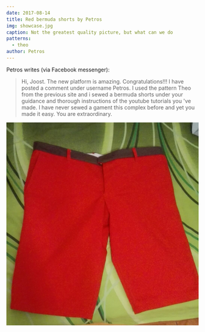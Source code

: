 ```yaml
---
date: 2017-08-14
title: Red bermuda shorts by Petros
img: showcase.jpg
caption: Not the greatest quality picture, but what can we do
patterns:
  - theo
author: Petros
---
```


Petros writes (via Facebook messenger):

> Hi, Joost. The new platform is amazing. Congratulations!!! I have posted a comment under username Petros. I used the pattern Theo from the previous site and i sewed a bermuda shorts under your guidance and thorough instructions of the youtube tutorials you 've made. I have never sewed a gament this complex before and yet you made it easy. You are extraordinary.

![Here's a view from the front](2.jpg)
